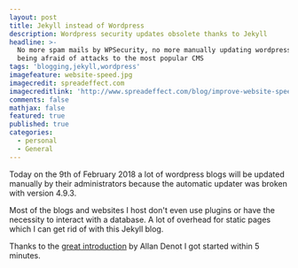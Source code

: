 ```yaml
---
layout: post
title: Jekyll instead of Wordpress
description: Wordpress security updates obsolete thanks to Jekyll
headline: >-
  No more spam mails by WPSecurity, no more manually updating wordpress and
  being afraid of attacks to the most popular CMS
tags: 'blogging,jekyll,wordpress'
imagefeature: website-speed.jpg
imagecredit: spreadeffect.com
imagecreditlink: 'http://www.spreadeffect.com/blog/improve-website-speed/'
comments: false
mathjax: false
featured: true
published: true
categories:
  - personal
  - General
---
```

Today on the 9th of February 2018 a lot of wordpress blogs will be updated manually by their administrators because the automatic updater was broken with version 4.9.3.

Most of the blogs and websites I host don't even use plugins or have the necessity to interact with a database.  A lot of overhead for static pages which I can get rid of with this Jekyll blog.

Thanks to the [great introduction](http://allandenot.com/development/2015/01/11/blogging-like-a-dev-jekyll-github-prose-io.html) by Allan Denot I got started within 5 minutes.
